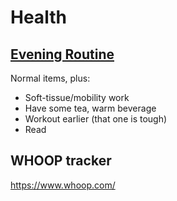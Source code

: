 # Health

## [Evening Routine](https://thereadystate.com/blogs/my-evening-routine-dr-kelly-starrett)

Normal items, plus:

- Soft-tissue/mobility work
- Have some tea, warm beverage
- Workout earlier (that one is tough)
- Read

## WHOOP tracker

<https://www.whoop.com/>
